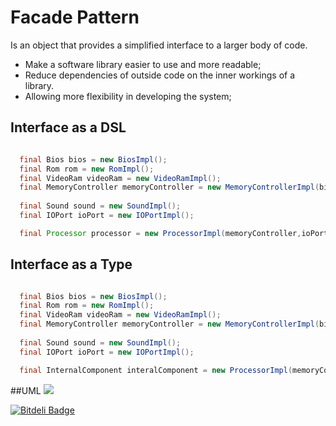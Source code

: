 # Facade Pattern
Is an object that provides a simplified interface to a larger body of code.
* Make a software library easier to use and more readable;
* Reduce dependencies of outside code on the inner workings of a library.
* Allowing more flexibility in developing the system;

## Interface as a DSL
```java

  final Bios bios = new BiosImpl();
  final Rom rom = new RomImpl();
  final VideoRam videoRam = new VideoRamImpl();
  final MemoryController memoryController = new MemoryControllerImpl(bios,rom,videoRam);
  
  final Sound sound = new SoundImpl();
  final IOPort ioPort = new IOPortImpl();

  final Processor processor = new ProcessorImpl(memoryController,ioPort,sound);
```

## Interface as a Type
```java

  final Bios bios = new BiosImpl();
  final Rom rom = new RomImpl();
  final VideoRam videoRam = new VideoRamImpl();
  final MemoryController memoryController = new MemoryControllerImpl(bios,rom,videoRam);
  
  final Sound sound = new SoundImpl();
  final IOPort ioPort = new IOPortImpl();

  final InternalComponent interalComponent = new ProcessorImpl(memoryController,ioPort,sound);
```


##UML
![](http://i.imgur.com/f7RziXb.png)


[![Bitdeli Badge](https://d2weczhvl823v0.cloudfront.net/vicboma1/facadepattern/trend.png)](https://bitdeli.com/free "Bitdeli Badge")

